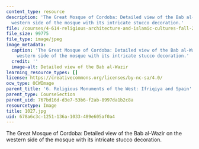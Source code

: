 ```yaml
---
content_type: resource
description: 'The Great Mosque of Cordoba: Detailed view of the Bab al-Wazir on the
  western side of the mosque with its intricate stucco decoration.'
file: /courses/4-614-religious-architecture-and-islamic-cultures-fall-2002/678a6c3c1251136a1033489e605af0a4_1027.jpg
file_size: 99775
file_type: image/jpeg
image_metadata:
  caption: 'The Great Mosque of Cordoba: Detailed view of the Bab al-Wazir on the
    western side of the mosque with its intricate stucco decoration.'
  credit: ''
  image-alt: Detailed view of the Bab al-Wazir
learning_resource_types: []
license: https://creativecommons.org/licenses/by-nc-sa/4.0/
ocw_type: OCWImage
parent_title: '6. Religious Monuments of the West: Ifriqiya and Spain'
parent_type: CourseSection
parent_uid: 767bd16d-d3e7-53b6-f2ab-8997da1b2c8a
resourcetype: Image
title: 1027.jpg
uid: 678a6c3c-1251-136a-1033-489e605af0a4
---
```

The Great Mosque of Cordoba: Detailed view of the Bab al-Wazir on the western side of the mosque with its intricate stucco decoration.